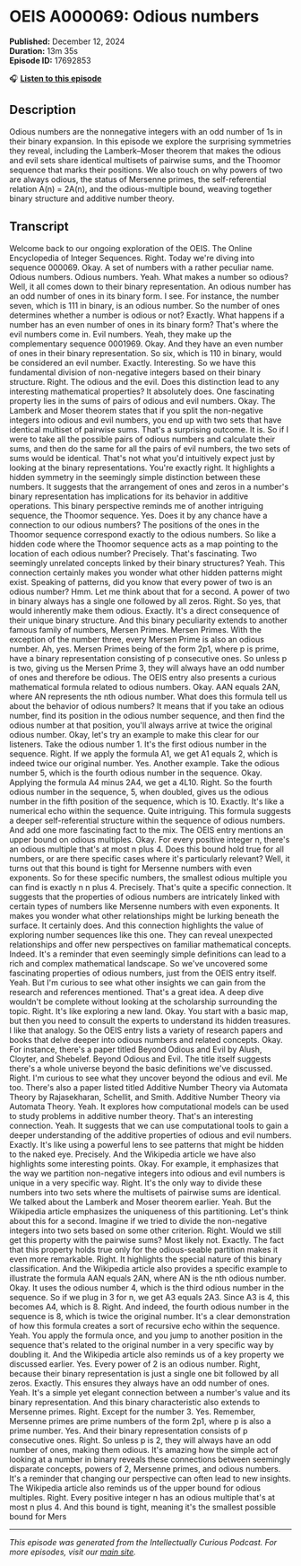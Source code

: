 # OEIS A000069: Odious numbers

**Published:** December 12, 2024  
**Duration:** 13m 35s  
**Episode ID:** 17692853

🎧 **[Listen to this episode](https://intellectuallycurious.buzzsprout.com/2529712/episodes/17692853-oeis-a000069-odious-numbers)**

## Description

Odious numbers are the nonnegative integers with an odd number of 1s in their binary expansion. In this episode we explore the surprising symmetries they reveal, including the Lamberk–Moser theorem that makes the odious and evil sets share identical multisets of pairwise sums, and the Thoomor sequence that marks their positions. We also touch on why powers of two are always odious, the status of Mersenne primes, the self-referential relation A(n) = 2A(n), and the odious-multiple bound, weaving together binary structure and additive number theory.

## Transcript

Welcome back to our ongoing exploration of the OEIS. The Online Encyclopedia of Integer Sequences. Right. Today we're diving into sequence 000069. Okay. A set of numbers with a rather peculiar name. Odious numbers. Odious numbers. Yeah. What makes a number so odious? Well, it all comes down to their binary representation. An odious number has an odd number of ones in its binary form. I see. For instance, the number seven, which is 111 in binary, is an odious number. So the number of ones determines whether a number is odious or not? Exactly. What happens if a number has an even number of ones in its binary form? That's where the evil numbers come in. Evil numbers. Yeah, they make up the complementary sequence 0001969. Okay. And they have an even number of ones in their binary representation. So six, which is 110 in binary, would be considered an evil number. Exactly. Interesting. So we have this fundamental division of non-negative integers based on their binary structure. Right. The odious and the evil. Does this distinction lead to any interesting mathematical properties? It absolutely does. One fascinating property lies in the sums of pairs of odious and evil numbers. Okay. The Lamberk and Moser theorem states that if you split the non-negative integers into odious and evil numbers, you end up with two sets that have identical multiset of pairwise sums. That's a surprising outcome. It is. So if I were to take all the possible pairs of odious numbers and calculate their sums, and then do the same for all the pairs of evil numbers, the two sets of sums would be identical. That's not what you'd intuitively expect just by looking at the binary representations. You're exactly right. It highlights a hidden symmetry in the seemingly simple distinction between these numbers. It suggests that the arrangement of ones and zeros in a number's binary representation has implications for its behavior in additive operations. This binary perspective reminds me of another intriguing sequence, the Thoomor sequence. Yes. Does it by any chance have a connection to our odious numbers? The positions of the ones in the Thoomor sequence correspond exactly to the odious numbers. So like a hidden code where the Thoomor sequence acts as a map pointing to the location of each odious number? Precisely. That's fascinating. Two seemingly unrelated concepts linked by their binary structures? Yeah. This connection certainly makes you wonder what other hidden patterns might exist. Speaking of patterns, did you know that every power of two is an odious number? Hmm. Let me think about that for a second. A power of two in binary always has a single one followed by all zeros. Right. So yes, that would inherently make them odious. Exactly. It's a direct consequence of their unique binary structure. And this binary peculiarity extends to another famous family of numbers, Mersen Primes. Mersen Primes. With the exception of the number three, every Mersen Prime is also an odious number. Ah, yes. Mersen Primes being of the form 2p1, where p is prime, have a binary representation consisting of p consecutive ones. So unless p is two, giving us the Mersen Prime 3, they will always have an odd number of ones and therefore be odious. The OEIS entry also presents a curious mathematical formula related to odious numbers. Okay. AAN equals 2AN, where AN represents the nth odious number. What does this formula tell us about the behavior of odious numbers? It means that if you take an odious number, find its position in the odious number sequence, and then find the odious number at that position, you'll always arrive at twice the original odious number. Okay, let's try an example to make this clear for our listeners. Take the odious number 1. It's the first odious number in the sequence. Right. If we apply the formula A1, we get A1 equals 2, which is indeed twice our original number. Yes. Another example. Take the odious number 5, which is the fourth odious number in the sequence. Okay. Applying the formula A4 minus 2A4, we get a 4L10. Right. So the fourth odious number in the sequence, 5, when doubled, gives us the odious number in the fifth position of the sequence, which is 10. Exactly. It's like a numerical echo within the sequence. Quite intriguing. This formula suggests a deeper self-referential structure within the sequence of odious numbers. And add one more fascinating fact to the mix. The OEIS entry mentions an upper bound on odious multiples. Okay. For every positive integer n, there's an odious multiple that's at most n plus 4. Does this bound hold true for all numbers, or are there specific cases where it's particularly relevant? Well, it turns out that this bound is tight for Mersenne numbers with even exponents. So for these specific numbers, the smallest odious multiple you can find is exactly n n plus 4. Precisely. That's quite a specific connection. It suggests that the properties of odious numbers are intricately linked with certain types of numbers like Mersenne numbers with even exponents. It makes you wonder what other relationships might be lurking beneath the surface. It certainly does. And this connection highlights the value of exploring number sequences like this one. They can reveal unexpected relationships and offer new perspectives on familiar mathematical concepts. Indeed. It's a reminder that even seemingly simple definitions can lead to a rich and complex mathematical landscape. So we've uncovered some fascinating properties of odious numbers, just from the OEIS entry itself. Yeah. But I'm curious to see what other insights we can gain from the research and references mentioned. That's a great idea. A deep dive wouldn't be complete without looking at the scholarship surrounding the topic. Right. It's like exploring a new land. Okay. You start with a basic map, but then you need to consult the experts to understand its hidden treasures. I like that analogy. So the OEIS entry lists a variety of research papers and books that delve deeper into odious numbers and related concepts. Okay. For instance, there's a paper titled Beyond Odious and Evil by Alush, Cloyter, and Shebelef. Beyond Odious and Evil. The title itself suggests there's a whole universe beyond the basic definitions we've discussed. Right. I'm curious to see what they uncover beyond the odious and evil. Me too. There's also a paper listed titled Additive Number Theory via Automata Theory by Rajasekharan, Schellit, and Smith. Additive Number Theory via Automata Theory. Yeah. It explores how computational models can be used to study problems in additive number theory. That's an interesting connection. Yeah. It suggests that we can use computational tools to gain a deeper understanding of the additive properties of odious and evil numbers. Exactly. It's like using a powerful lens to see patterns that might be hidden to the naked eye. Precisely. And the Wikipedia article we have also highlights some interesting points. Okay. For example, it emphasizes that the way we partition non-negative integers into odious and evil numbers is unique in a very specific way. Right. It's the only way to divide these numbers into two sets where the multisets of pairwise sums are identical. We talked about the Lamberk and Moser theorem earlier. Yeah. But the Wikipedia article emphasizes the uniqueness of this partitioning. Let's think about this for a second. Imagine if we tried to divide the non-negative integers into two sets based on some other criterion. Right. Would we still get this property with the pairwise sums? Most likely not. Exactly. The fact that this property holds true only for the odious-seable partition makes it even more remarkable. Right. It highlights the special nature of this binary classification. And the Wikipedia article also provides a specific example to illustrate the formula AAN equals 2AN, where AN is the nth odious number. Okay. It uses the odious number 4, which is the third odious number in the sequence. So if we plug in 3 for n, we get A3 equals 2A3. Since A3 is 4, this becomes A4, which is 8. Right. And indeed, the fourth odious number in the sequence is 8, which is twice the original number. It's a clear demonstration of how this formula creates a sort of recursive echo within the sequence. Yeah. You apply the formula once, and you jump to another position in the sequence that's related to the original number in a very specific way by doubling it. And the Wikipedia article also reminds us of a key property we discussed earlier. Yes. Every power of 2 is an odious number. Right, because their binary representation is just a single one bit followed by all zeros. Exactly. This ensures they always have an odd number of ones. Yeah. It's a simple yet elegant connection between a number's value and its binary representation. And this binary characteristic also extends to Mersenne primes. Right. Except for the number 3. Yes. Remember, Mersenne primes are prime numbers of the form 2p1, where p is also a prime number. Yes. And their binary representation consists of p consecutive ones. Right. So unless p is 2, they will always have an odd number of ones, making them odious. It's amazing how the simple act of looking at a number in binary reveals these connections between seemingly disparate concepts, powers of 2, Mersenne primes, and odious numbers. It's a reminder that changing our perspective can often lead to new insights. The Wikipedia article also reminds us of the upper bound for odious multiples. Right. Every positive integer n has an odious multiple that's at most n plus 4. And this bound is tight, meaning it's the smallest possible bound for Mers

---
*This episode was generated from the Intellectually Curious Podcast. For more episodes, visit our [main site](https://intellectuallycurious.buzzsprout.com).*
